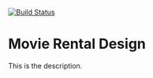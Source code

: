 [![Build Status](https://travis-ci.org/olgarose/design343.svg?branch=master)](https://travis-ci.org/olgarose/design343)

# Movie Rental Design

This is the description.
